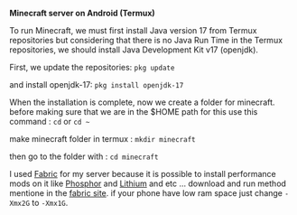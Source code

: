 **Minecraft server on Android (Termux)**

To run Minecraft, we must first install Java version 17 from Termux repositories but considering that there is no Java Run Time in the Termux repositories, we should install Java Development Kit v17 (openjdk).

First, we update the repositories:
`pkg update`

and install openjdk-17:
 `pkg install openjdk-17`
 
When the installation is complete, now we create a folder for minecraft.
before making sure that we are in the $HOME path for this use this command :
`cd`
or 
`cd ~`

make minecraft folder in termux :
`mkdir minecraft`

then go to the folder with :
`cd minecraft`

I used [Fabric](https://fabricmc.net/use/server/) for my server because it is possible to install performance mods on it like [Phosphor](https://www.curseforge.com/minecraft/mc-mods/phosphor) and [Lithium](https://www.curseforge.com/minecraft/mc-mods/lithium) and etc ...
download and run method mentione in the [fabric site](https://fabricmc.net/use/server/).
if your phone have low ram space just change `-Xmx2G` to `-Xmx1G`.
